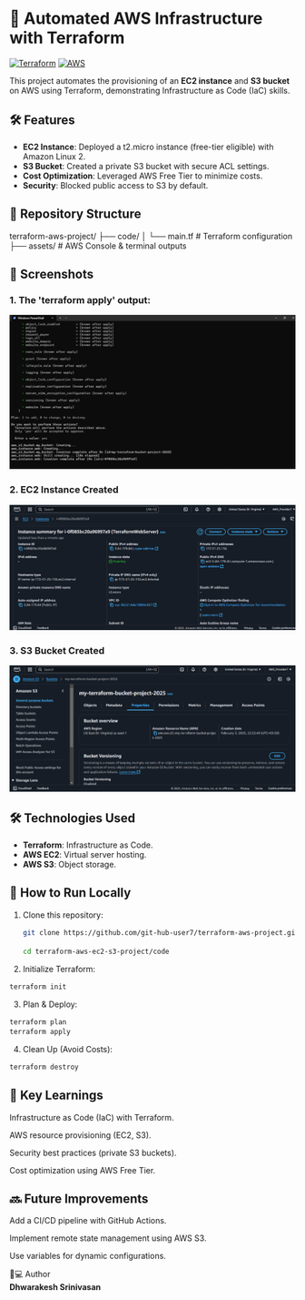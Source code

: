 # 🚀 Automated AWS Infrastructure with Terraform

[![Terraform](https://img.shields.io/badge/Terraform-7B42BC?style=for-the-badge&logo=terraform&logoColor=white)](https://www.terraform.io)
[![AWS](https://img.shields.io/badge/AWS-FF9900?style=for-the-badge&logo=amazonaws&logoColor=white)](https://aws.amazon.com)

This project automates the provisioning of an **EC2 instance** and **S3 bucket** on AWS using Terraform, demonstrating Infrastructure as Code (IaC) skills.

## 🛠️ Features
- **EC2 Instance**: Deployed a t2.micro instance (free-tier eligible) with Amazon Linux 2.
- **S3 Bucket**: Created a private S3 bucket with secure ACL settings.
- **Cost Optimization**: Leveraged AWS Free Tier to minimize costs.
- **Security**: Blocked public access to S3 by default.

## 📂 Repository Structure
terraform-aws-project/
├── code/
│ └── main.tf # Terraform configuration
├── assets/ # AWS Console & terminal outputs

## 📸 Screenshots  
### 1. The 'terraform apply' output:  
![The 'terraform apply' output](assets/Terraform_Apply.png)  

### 2. EC2 Instance Created  
![EC2 Instance](assets/EC2_Instance.png)  

### 3. S3 Bucket Created  
![S3 Bucket](assets/S3_Bucket.png)  

## 🛠️ Technologies Used  
- **Terraform**: Infrastructure as Code.  
- **AWS EC2**: Virtual server hosting.  
- **AWS S3**: Object storage.  

## 🔧 How to Run Locally  
1. Clone this repository:  
   ```bash  
   git clone https://github.com/git-hub-user7/terraform-aws-project.git

   cd terraform-aws-ec2-s3-project/code

2. Initialize Terraform:

```bash
terraform init
```

3. Plan & Deploy:

```bash
terraform plan
terraform apply
```

4. Clean Up (Avoid Costs):

```bash
terraform destroy
```

## 📝 Key Learnings

Infrastructure as Code (IaC) with Terraform.

AWS resource provisioning (EC2, S3).

Security best practices (private S3 buckets).

Cost optimization using AWS Free Tier.


## 🔜 Future Improvements

Add a CI/CD pipeline with GitHub Actions.

Implement remote state management using AWS S3.

Use variables for dynamic configurations.



👨💻 Author  
  **Dhwarakesh Srinivasan**
